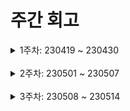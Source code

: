 # 주간 회고

<details>
	<summary>1주차: 230419 ~ 230430</summary>

### 😊Liked
framer-motion 을 사용하여 page transition 애니메이션을 구현해보았는데 처음 접해보는 라이브러리라 생소했지만 막상 구현하여 작동되는걸보니 신기하고 재밌었습니다!

### 😓Lacked
이전페이지와 다음페이지를 비교하여 페이지가 슬라이드처럼 왼쪽 오른쪽으로 이동해야하는데 이전페이지의 url값과 다음페이지의url 값을 비교하여 방향을 정하는 로직을 구현하는것이 어려웠습니다.

</details>
<br />
<details>
	<summary>2주차: 230501 ~ 230507</summary>

### 📖Learned
- 첫번째로 리액트쿼리로 인피니티스크롤 구현을 아주 간단하고 손쉽게 구현해보았다. 리액트쿼리의 useInfinityQuery 훅을통해 pageParam으로 size 값만 백엔드에 전달해주면 이를통해 내가 원하는 갯수만큼의 데이터를 불러올수있었다.
- 두번째 배운것은 모달을 여러개 띄우는법을 배웠다. 우리프로젝트에서는 리덕스로 모달을 관리하는데 디스패치 를통해 액션으로 넘어온 모달타입을 스토어에 저장한후 모달을 관리하는 컴포넌트에서 스토어의 모달타입을 비교하여 하나의 모달만 렌더링해주고있다. 이 방법은 하나의 모달만 띄울수있다. 모달을 여러개띄우는방법은 배열을통해 모달타입들을 배열에 넣어주고 배열로 모달들을 유지시키는것이다. 배열로 모달을 관리하면 첫번째 모달,두번째,세번째 계속 모달을 띄울수있으며 모달을 제거할땐 배열에서 뒤에서부터 하나씩 제거해가면된다.

### 😊Liked
- 스타일컴포넌트의 ThemeProvider 를 사용하여 작업하는것이 좋았습니다. 컬러,버튼크기 등등 공통으로 사용하는것들을 미리 팀원과 정하고 사용하니 작업의 능률이 올라갔습니다.

### 😓Lacked
- 항상 타입스크립트를 잘쓰고있는가에 대해서 의문점이 든다. 타입지정을 하는건 이젠 어느정도 익숙해졌지만 조금더 유연하게 사용하고싶다.

### 🚀Longed for
- 개발은 기본기가 가장 중요한것같다. 타입스크립트 기본기와 자바스크립트 리액트 전부 기본기들을 한번 훑어봐야겠다.

</details>
<br />
<details>
	<summary>3주차: 230508 ~ 230514</summary>

### 📖Learned
- 첫번째로 리액트쿼리로 인피니티스크롤 구현을 아주 간단하고 손쉽게 구현해보았다. 리액트쿼리의 useInfinityQuery 훅을통해 pageParam으로 size 값만 백엔드에 전달해주면 이를통해 내가 원하는 갯수만큼의 데이터를 불러올수있었다.
- 두번째 배운것은 모달을 여러개 띄우는법을 배웠다. 우리프로젝트에서는 리덕스로 모달을 관리하는데 디스패치 를통해 액션으로 넘어온 모달타입을 스토어에 저장한후 모달을 관리하는 컴포넌트에서 스토어의 모달타입을 비교하여 하나의 모달만 렌더링해주고있다. 이 방법은 하나의 모달만 띄울수있다. 모달을 여러개띄우는방법은 배열을통해 모달타입들을 배열에 넣어주고 배열로 모달들을 유지시키는것이다. 배열로 모달을 관리하면 첫번째 모달,두번째,세번째 계속 모달을 띄울수있으며 모달을 제거할땐 배열에서 뒤에서부터 하나씩 제거해가면된다.

### 😊Liked
- 스타일컴포넌트의 ThemeProvider 를 사용하여 작업하는것이 좋았습니다. 컬러,버튼크기 등등 공통으로 사용하는것들을 미리 팀원과 정하고 사용하니 작업의 능률이 올라갔습니다.

### 😓Lacked
- 항상 타입스크립트를 잘쓰고있는가에 대해서 의문점이 든다. 타입지정을 하는건 이젠 어느정도 익숙해졌지만 조금더 유연하게 사용하고싶다.

### 🚀Longed for
- 개발은 기본기가 가장 중요한것같다. 타입스크립트 기본기와 자바스크립트 리액트 전부 기본기들을 한번 훑어봐야겠다.

</details>